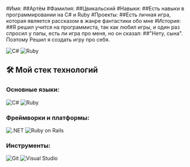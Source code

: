 #Имя:
##Артём
#Фамилия:
##Цвикальский
#Навыки:
##Есть навыки в программировании на C# и Ruby
#Проекты:
##Есть личная игра, которая является рассказом в жанре фантастики обо мне
#История:
##Я решил учится на программиста, так как любил игры, и один раз спросил у папы, есть ли игра про меня, но он сказал:
##"Нету, сына". Поэтому Решил я создать игру про себя.

![C#](https://img.shields.io/badge/C%23-239120?style=for-the-badge&logo=csharp&logoColor=white)
![Ruby](https://img.shields.io/badge/Ruby-CC342D?style=for-the-badge&logo=ruby&logoColor=white)

## 🛠️ Мой стек технологий

### Основные языки:
![C#](https://img.shields.io/badge/C%23-239120?style=for-the-badge&logo=csharp&logoColor=white)
![Ruby](https://img.shields.io/badge/Ruby-CC342D?style=for-the-badge&logo=ruby&logoColor=white)

### Фреймворки и платформы:
![.NET](https://img.shields.io/badge/.NET-512BD4?style=for-the-badge&logo=dotnet&logoColor=white)
![Ruby on Rails](https://img.shields.io/badge/Ruby_on_Rails-CC0000?style=for-the-badge&logo=rubyonrails&logoColor=white)

### Инструменты:
![Git](https://img.shields.io/badge/Git-F05032?style=for-the-badge&logo=git&logoColor=white)
![Visual Studio](https://img.shields.io/badge/Visual_Studio-5C2D91?style=for-the-badge&logo=visualstudio&logoColor=white)
